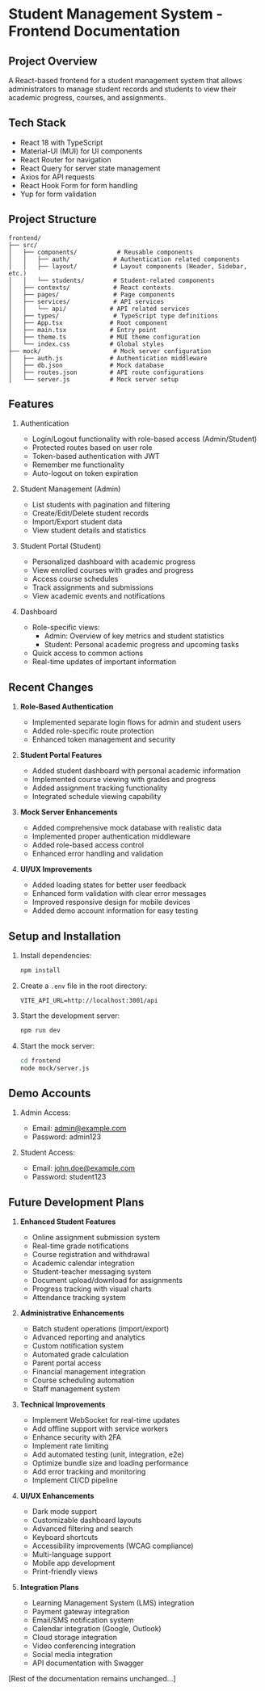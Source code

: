 # Student Management System - Frontend Documentation

## Project Overview
A React-based frontend for a student management system that allows administrators to manage student records and students to view their academic progress, courses, and assignments.

## Tech Stack
- React 18 with TypeScript
- Material-UI (MUI) for UI components
- React Router for navigation
- React Query for server state management
- Axios for API requests
- React Hook Form for form handling
- Yup for form validation

## Project Structure
```
frontend/
├── src/
│   ├── components/           # Reusable components
│   │   ├── auth/            # Authentication related components
│   │   ├── layout/          # Layout components (Header, Sidebar, etc.)
│   │   └── students/        # Student-related components
│   ├── contexts/            # React contexts
│   ├── pages/               # Page components
│   ├── services/            # API services
│   │   └── api/            # API related services
│   ├── types/               # TypeScript type definitions
│   ├── App.tsx             # Root component
│   ├── main.tsx            # Entry point
│   ├── theme.ts            # MUI theme configuration
│   └── index.css           # Global styles
├── mock/                    # Mock server configuration
│   ├── auth.js             # Authentication middleware
│   ├── db.json             # Mock database
│   ├── routes.json         # API route configurations
│   └── server.js           # Mock server setup
```

## Features
1. Authentication
   - Login/Logout functionality with role-based access (Admin/Student)
   - Protected routes based on user role
   - Token-based authentication with JWT
   - Remember me functionality
   - Auto-logout on token expiration

2. Student Management (Admin)
   - List students with pagination and filtering
   - Create/Edit/Delete student records
   - Import/Export student data
   - View student details and statistics

3. Student Portal (Student)
   - Personalized dashboard with academic progress
   - View enrolled courses with grades and progress
   - Access course schedules
   - Track assignments and submissions
   - View academic events and notifications

4. Dashboard
   - Role-specific views:
     - Admin: Overview of key metrics and student statistics
     - Student: Personal academic progress and upcoming tasks
   - Quick access to common actions
   - Real-time updates of important information

## Recent Changes
1. **Role-Based Authentication**
   - Implemented separate login flows for admin and student users
   - Added role-specific route protection
   - Enhanced token management and security

2. **Student Portal Features**
   - Added student dashboard with personal academic information
   - Implemented course viewing with grades and progress
   - Added assignment tracking functionality
   - Integrated schedule viewing capability

3. **Mock Server Enhancements**
   - Added comprehensive mock database with realistic data
   - Implemented proper authentication middleware
   - Added role-based access control
   - Enhanced error handling and validation

4. **UI/UX Improvements**
   - Added loading states for better user feedback
   - Enhanced form validation with clear error messages
   - Improved responsive design for mobile devices
   - Added demo account information for easy testing

## Setup and Installation
1. Install dependencies:
   ```bash
   npm install
   ```

2. Create a `.env` file in the root directory:
   ```
   VITE_API_URL=http://localhost:3001/api
   ```

3. Start the development server:
   ```bash
   npm run dev
   ```

4. Start the mock server:
   ```bash
   cd frontend
   node mock/server.js
   ```

## Demo Accounts
1. Admin Access:
   - Email: admin@example.com
   - Password: admin123

2. Student Access:
   - Email: john.doe@example.com
   - Password: student123

## Future Development Plans
1. **Enhanced Student Features**
   - Online assignment submission system
   - Real-time grade notifications
   - Course registration and withdrawal
   - Academic calendar integration
   - Student-teacher messaging system
   - Document upload/download for assignments
   - Progress tracking with visual charts
   - Attendance tracking system

2. **Administrative Enhancements**
   - Batch student operations (import/export)
   - Advanced reporting and analytics
   - Custom notification system
   - Automated grade calculation
   - Parent portal access
   - Financial management integration
   - Course scheduling automation
   - Staff management system

3. **Technical Improvements**
   - Implement WebSocket for real-time updates
   - Add offline support with service workers
   - Enhance security with 2FA
   - Implement rate limiting
   - Add automated testing (unit, integration, e2e)
   - Optimize bundle size and loading performance
   - Add error tracking and monitoring
   - Implement CI/CD pipeline

4. **UI/UX Enhancements**
   - Dark mode support
   - Customizable dashboard layouts
   - Advanced filtering and search
   - Keyboard shortcuts
   - Accessibility improvements (WCAG compliance)
   - Multi-language support
   - Mobile app development
   - Print-friendly views

5. **Integration Plans**
   - Learning Management System (LMS) integration
   - Payment gateway integration
   - Email/SMS notification system
   - Calendar integration (Google, Outlook)
   - Cloud storage integration
   - Video conferencing integration
   - Social media integration
   - API documentation with Swagger

[Rest of the documentation remains unchanged...]
